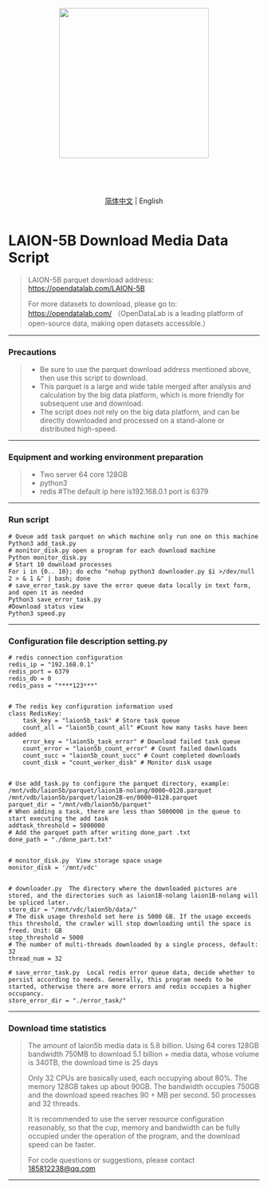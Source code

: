 <div align="center">
<article style="display: flex; flex-direction: column; align-items: center; justify-content: center;">
    <p align="center"><img width="300" src="https://user-images.githubusercontent.com/25022954/209616423-9ab056be-5d62-4eeb-b91d-3b20f64cfcf8.svg" /></p>
    <h1 style="width: 100%; text-align: center;"></h1>
    <p align="center">
        <a href="./README-CN.md" >简体中文</a>  | English
    </p>
</article>
</div>


# LAION-5B Download Media Data Script
> LAION-5B parquet download address: https://opendatalab.com/LAION-5B
> 
> For more datasets to download, please go to: https://opendatalab.com/  （OpenDataLab is a leading platform of open-source data, making open datasets accessible.）
---
### Precautions
> * Be sure to use the parquet download address mentioned above, then use this script to download.
> * This parquet is a large and wide table merged after analysis and calculation by the big data platform, which is more friendly for subsequent use and download.
> * The script does not rely on the big data platform, and can be directly downloaded and processed on a stand-alone or distributed high-speed.

---
### Equipment and working environment preparation
> * Two server 64 core 128GB
> * python3
> * redis #The default ip here is192.168.0.1 port is 6379
---
    
    
### Run script 
    # Queue add task parquet on which machine only run one on this machine 
    Python3 add_task.py
    # monitor_disk.py open a program for each download machine
    Python monitor_disk.py
    # Start 10 download processes
    For i in {0.. 10}; do echo "nohup python3 downloader.py $i >/dev/null 2 > & 1 &" | bash; done
    # save_error_task.py save the error queue data locally in text form, and open it as needed
    Python3 save_error_task.py
    #Download status view
    Python3 speed.py
---
### Configuration file description setting.py
    # redis connection configuration
    redis_ip = "192.168.0.1"
    redis_port = 6379
    redis_db = 0
    redis_pass = "****123***"
    
    
    # The redis key configuration information used
    class RedisKey:
        task_key = "laion5b_task" # Store task queue
        count_all = "laion5b_count_all" #Count how many tasks have been added
        error_key = "laion5b_task_error" # Download failed task queue
        count_error = "laion5b_count_error" # Count failed downloads
        count_succ = "laion5b_count_succ" # Count completed downloads
        count_disk = "count_worker_disk" # Monitor disk usage

    
    # Use add_task.py to configure the parquet directory, example: /mnt/vdb/laion5b/parquet/laion1B-nolang/0000~0128.parquet  /mnt/vdb/laion5b/parquet/laion2B-en/0000~0128.parquet
    parquet_dir = "/mnt/vdb/laion5b/parquet"
    # When adding a task, there are less than 5000000 in the queue to start executing the add task
    addtask_threshold = 5000000
    # Add the parquet path after writing done_part .txt
    done_path = "./done_part.txt"
    
    
    # monitor_disk.py  View storage space usage
    monitor_disk = '/mnt/vdc'
    
    
    # downloader.py  The directory where the downloaded pictures are stored, and the directories such as laion1B-nolang laion1B-nolang will be spliced later.
    store_dir = "/mnt/vdc/laion5b/data/"
    # The disk usage threshold set here is 5000 GB. If the usage exceeds this threshold, the crawler will stop downloading until the space is freed. Unit: GB
    stop_threshold = 5000
    # The number of multi-threads downloaded by a single process, default: 32
    thread_num = 32
    
    # save_error_task.py  Local redis error queue data, decide whether to persist according to needs. Generally, this program needs to be started, otherwise there are more errors and redis occupies a higher occupancy.
    store_error_dir = "./error_task/"
---
### Download time statistics
> The amount of laion5b media data is 5.8 billion. Using 64 cores 128GB bandwidth 750MB to download 5.1 billion + media data, whose volume is 340TB, the download time is 25 days
> 
> Only 32 CPUs are basically used, each occupying about 80%. The memory 128GB takes up about 90GB. The bandwidth occupies 750GB and the download speed reaches 90 + MB per second. 50 processes and 32 threads.
> 
> It is recommended to use the server resource configuration reasonably, so that the cup, memory and bandwidth can be fully occupied under the operation of the program, and the download speed can be faster.
>
> For code questions or suggestions, please contact 185812238@qq.com
----
